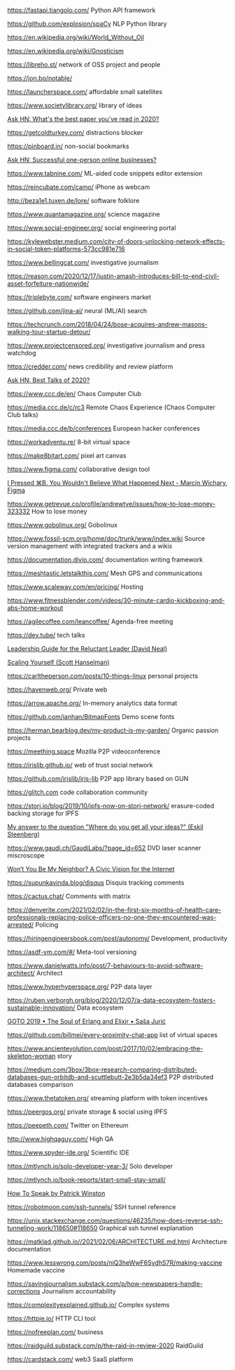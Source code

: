 https://fastapi.tiangolo.com/ Python API framework

https://github.com/explosion/spaCy NLP Python library

https://en.wikipedia.org/wiki/World_Without_Oil

https://en.wikipedia.org/wiki/Gnosticism

https://libreho.st/ network of OSS project and people

https://jon.bo/notable/

https://launcherspace.com/ affordable small satellites

https://www.societylibrary.org/ library of ideas

[Ask HN: What's the best paper you've read in 2020?](https://news.ycombinator.com/item?id=25346456)

https://getcoldturkey.com/ distractions blocker

https://pinboard.in/ non-social bookmarks

[Ask HN: Successful one-person online businesses?](https://news.ycombinator.com/item?id=25377696)

https://www.tabnine.com/ ML-aided code snippets editor extension

https://reincubate.com/camo/ iPhone as webcam

http://beza1e1.tuxen.de/lore/ software folklore

https://www.quantamagazine.org/ science magazine

https://www.social-engineer.org/ social engineering portal

https://kylewebster.medium.com/city-of-doors-unlocking-network-effects-in-social-token-platforms-573cc981e716

https://www.bellingcat.com/ investigative journalism

https://reason.com/2020/12/17/justin-amash-introduces-bill-to-end-civil-asset-forfeiture-nationwide/

https://triplebyte.com/ software engineers market

https://github.com/jina-ai/ neural (ML/AI) search

https://techcrunch.com/2018/04/24/bose-acquires-andrew-masons-walking-tour-startup-detour/

https://www.projectcensored.org/ investigative journalism and press watchdog

https://credder.com/ news credibility and review platform

[Ask HN: Best Talks of 2020?](https://news.ycombinator.com/item?id=25537230)

https://www.ccc.de/en/ Chaos Computer Club

https://media.ccc.de/c/rc3 Remote Chaos Experience (Chaos Computer Club talks)

https://media.ccc.de/b/conferences European hacker conferences

https://workadventu.re/ 8-bit virtual space

https://make8bitart.com/ pixel art canvas

https://www.figma.com/ collaborative design tool

[I Pressed ⌘B. You Wouldn't Believe What Happened Next - Marcin Wichary, Figma
](https://www.youtube.com/watch?v=kVD-sjtFoEI)

https://www.getrevue.co/profile/andrewtye/issues/how-to-lose-money-323332 How to lose money

https://www.gobolinux.org/ Gobolinux

https://www.fossil-scm.org/home/doc/trunk/www/index.wiki Source version management with integrated trackers and a wikis

https://documentation.divio.com/ documentation writing framework

https://meshtastic.letstalkthis.com/ Mesh GPS and communications

https://www.scaleway.com/en/pricing/ Hosting

https://www.fitnessblender.com/videos/30-minute-cardio-kickboxing-and-abs-home-workout

https://agilecoffee.com/leancoffee/ Agenda-free meeting

https://dev.tube/ tech talks

[Leadership Guide for the Reluctant Leader (David Neal)](https://youtu.be/3PcL8UkorEg)

[Scaling Yourself (Scott Hanselman)](https://youtu.be/V4NJo2Mfvrc)

https://carltheperson.com/posts/10-things-linux personal projects

https://havenweb.org/ Private web

https://arrow.apache.org/ In-memory analytics data format

https://github.com/ianhan/BitmapFonts Demo scene fonts

https://herman.bearblog.dev/my-product-is-my-garden/ Organic passion projects

https://meething.space Mozilla P2P videoconference

https://irislib.github.io/ web of trust social network

https://github.com/irislib/iris-lib P2P app library based on GUN

https://glitch.com code collaboration community

https://storj.io/blog/2019/10/ipfs-now-on-storj-network/ erasure-coded backing storage for IPFS

[My answer to the question "Where do you get all your ideas?" (Eskil Steenberg)](https://youtu.be/MJmqaWq7PJY)

https://www.gaudi.ch/GaudiLabs/?page_id=652 DVD laser scanner miscroscope

[Won’t You Be My Neighbor? A Civic Vision for the Internet](https://www.humanetech.com/podcast/27-wont-you-be-my-neighbor-a-civic-vision-for-the-internet)

https://supunkavinda.blog/disqus Disquis tracking comments

https://cactus.chat/ Comments with matrix

https://denverite.com/2021/02/02/in-the-first-six-months-of-health-care-professionals-replacing-police-officers-no-one-they-encountered-was-arrested/ Policing

https://hiringengineersbook.com/post/autonomy/ Development, productivity

https://asdf-vm.com/#/ Meta-tool versioning

https://www.danielwatts.info/post/7-behaviours-to-avoid-software-architect/ Architect

https://www.hyperhyperspace.org/ P2P data layer

https://ruben.verborgh.org/blog/2020/12/07/a-data-ecosystem-fosters-sustainable-innovation/ Data ecosystem

[GOTO 2019 • The Soul of Erlang and Elixir • Saša Jurić](https://www.youtube.com/watch?v=JvBT4XBdoUE)

https://github.com/billmei/every-proximity-chat-app list of virtual spaces

https://www.ancientevolution.com/post/2017/10/02/embracing-the-skeleton-woman story

https://medium.com/3box/3box-research-comparing-distributed-databases-gun-orbitdb-and-scuttlebutt-2e3b5da34ef3 P2P distributed databases comparison

https://www.thetatoken.org/ streaming platform with token incentives

https://peergos.org/ private storage & social using IPFS

https://peepeth.com/ Twitter on Ethereum

http://www.highqaguy.com/ High QA

https://www.spyder-ide.org/ Scientific IDE

https://mtlynch.io/solo-developer-year-3/ Solo developer

https://mtlynch.io/book-reports/start-small-stay-small/

[How To Speak by Patrick Winston](https://www.youtube.com/watch?v=Unzc731iCUY)

https://robotmoon.com/ssh-tunnels/ SSH tunnel reference

https://unix.stackexchange.com/questions/46235/how-does-reverse-ssh-tunneling-work/118650#118650 Graphical ssh tunnel explanation

https://matklad.github.io//2021/02/06/ARCHITECTURE.md.html Architecture documentation

https://www.lesswrong.com/posts/niQ3heWwF6SydhS7R/making-vaccine Homemade vaccine

https://savingjournalism.substack.com/p/how-newspapers-handle-corrections Journalism accountability

https://complexityexplained.github.io/ Complex systems

https://httpie.io/ HTTP CLI tool

https://nofreeplan.com/ business

https://raidguild.substack.com/p/the-raid-in-review-2020 RaidGuild

https://cardstack.com/ web3 SaaS platform
